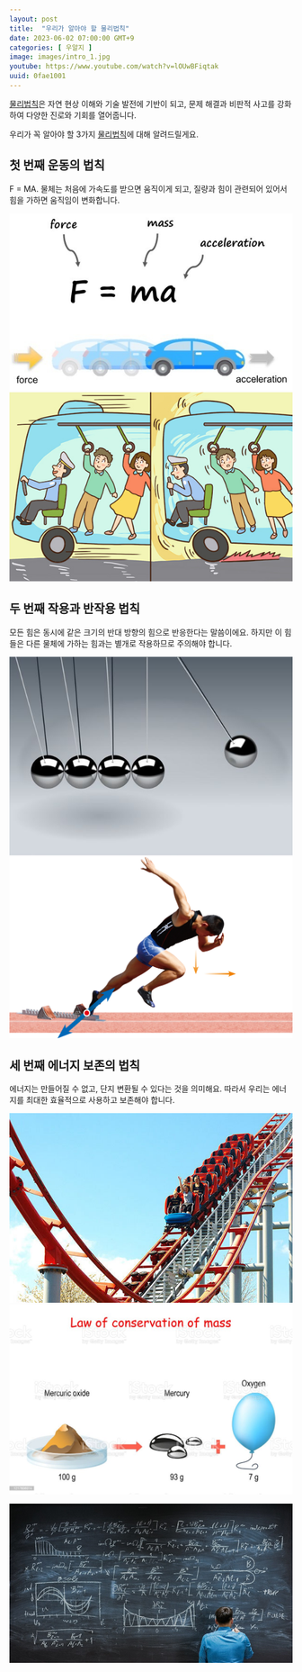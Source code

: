 ```yaml
---
layout: post
title:  "우리가 알아야 할 물리법칙"
date: 2023-06-02 07:00:00 GMT+9
categories: [ 우알지 ]
image: images/intro_1.jpg
youtube: https://www.youtube.com/watch?v=lOUwBFiqtak
uuid: 0fae1001
---
```


[물리법칙][topic]은 자연 현상 이해와 기술 발전에 기반이 되고,
문제 해결과 비판적 사고를 강화하여 다양한 진로와 기회를 열어줍니다.

우리가 꼭 알아야 할 3가지 [물리법칙][topic]에 대해 알려드릴게요.

## 첫 번째 운동의 법칙

F = MA. 물체는 처음에 가속도를 받으면 움직이게 되고, 질량과 힘이 관련되어 있어서 힘을 가하면 움직임이 변화합니다.

![1_1.jpg](images/1_1.jpg)
![1_2.jpg](images/1_2.jpg)

## 두 번째 작용과 반작용 법칙

모든 힘은 동시에 같은 크기의 반대 방향의 힘으로 반응한다는 말씀이에요. 하지만 이 힘들은 다른 물체에 가하는 힘과는 별개로 작용하므로 주의해야 합니다.

![2_1.jpg](images/2_1.jpg)
![2_2.jpg](images/2_2.jpg)

## 세 번째 에너지 보존의 법칙

에너지는 만들어질 수 없고, 단지 변환될 수 있다는 것을 의미해요. 따라서 우리는 에너지를 최대한 효율적으로 사용하고 보존해야 합니다.

![3_1.jpg](images/3_1.jpg)
![3_2.jpg](images/3_2.jpg)

![con_1.jpg](images/con_1.jpg)


[topic]: https://www.google.com/search?q=물리법칙